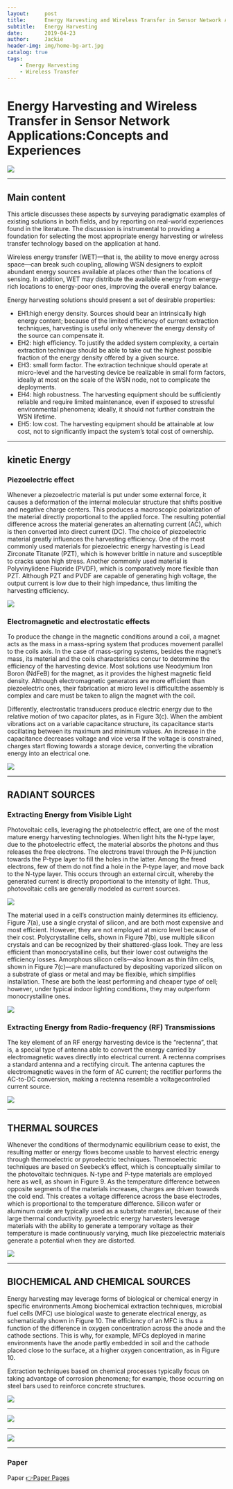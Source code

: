 ```yaml
---
layout:     post
title:      Energy Harvesting and Wireless Transfer in Sensor Network Applications:Concepts and Experiences
subtitle:   Energy Harvesting
date:       2019-04-23
author:     Jackie
header-img: img/home-bg-art.jpg
catalog: true
tags:
    - Energy Harvesting
    - Wireless Transfer
---
```


# Energy Harvesting and Wireless Transfer in Sensor Network Applications:Concepts and Experiences

![](https://raw.githubusercontent.com/a416485164/a416485164.github.io/master/img/harvest0.jpg)

***

## Main content

This article discusses these aspects by surveying paradigmatic examples of existing solutions in both fields, and by reporting on real-world experiences found in the literature. The discussion is instrumental to providing a foundation for selecting the most appropriate energy harvesting or wireless transfer technology based on the application at hand. 

Wireless energy transfer (WET)—that is, the ability to move energy across space—can break such coupling, allowing WSN designers to exploit abundant energy sources available at places other than the locations of sensing. In addition, WET may distribute the available energy from energy-rich locations to energy-poor ones, improving the overall energy balance. 


Energy harvesting solutions should present a set of desirable properties:

- EH1:high energy density. Sources should bear an intrinsically high energy content; because of the limited efficiency of current extraction techniques, harvesting is
useful only whenever the energy density of the source can compensate it.
- EH2: high efficiency. To justify the added system complexity, a certain extraction
technique should be able to take out the highest possible fraction of the energy
density offered by a given source.
- EH3: small form factor. The extraction technique should operate at micro-level
and the harvesting device be realizable in small form factors, ideally at most on the
scale of the WSN node, not to complicate the deployments.
- EH4: high robustness. The harvesting equipment should be sufficiently reliable
and require limited maintenance, even if exposed to stressful environmental phenomena; ideally, it should not further constrain the WSN lifetime.
- EH5: low cost. The harvesting equipment should be attainable at low cost, not to
significantly impact the system’s total cost of ownership.

***

## kinetic Energy

### Piezoelectric effect

Whenever a piezoelectric material is put under some external force, it causes a deformation of the internal molecular structure that shifts positive and negative charge centers. This produces a macroscopic polarization of the material directly proportional to the applied force. The resulting potential difference across the material generates an alternating current (AC), which is then converted into direct current (DC). The choice of piezoelectric material greatly influences the harvesting efficiency. One of the most commonly used materials for piezoelectric energy harvesting is Lead Zirconate Titanate (PZT), which is however brittle in nature and susceptible to cracks upon high stress. Another commonly used material is Polyvinylidene Fluoride (PVDF), which is comparatively more flexible than PZT. Although PZT and PVDF are capable of generating high voltage, the output current is low due to their high impedance, thus limiting the harvesting efficiency.

![](https://raw.githubusercontent.com/a416485164/a416485164.github.io/master/img/harvest1.jpg)

### Electromagnetic and electrostatic effects

To produce the change in the magnetic conditions around a coil, a magnet acts as the mass in a mass-spring system that produces movement parallel to the coils axis. In the case of mass-spring systems, besides the magnet’s mass, its material and the coils characteristics concur to determine the efficiency of the harvesting device.
Most solutions use Neodymium Iron Boron (NdFeB) for the magnet, as it provides the
highest magnetic field density. Although electromagnetic generators are more efficient than piezoelectric ones, their fabrication at micro level is difficult:the assembly is complex and care must be taken to align the magnet with the coil.

Differently, electrostatic transducers produce electric energy due to the relative motion of two capacitor plates, as in Figure 3(c). When the ambient vibrations act on
a variable capacitance structure, its capacitance starts oscillating between its maximum and minimum values. An increase in the capacitance decreases voltage and vice
versa If the voltage is constrained, charges start flowing towards a storage device,
converting the vibration energy into an electrical one.

![](https://raw.githubusercontent.com/a416485164/a416485164.github.io/master/img/harvest9.jpg)

***

## RADIANT SOURCES

### Extracting Energy from Visible Light

Photovoltaic cells, leveraging the photoelectric effect, are one of the most mature energy harvesting technologies. When light hits the N-type layer, due to the photoelectric effect, the material absorbs the photons and thus releases the free electrons. The electrons travel through the P-N junction towards the P-type layer to fill the holes in the latter. Among the freed electrons, few of them do not find a hole in the P-type layer, and move back to the N-type layer. This occurs through an external circuit, whereby the generated current is directly proportional to the intensity of light. Thus, photovoltaic cells are generally modeled as current sources.

![](https://raw.githubusercontent.com/a416485164/a416485164.github.io/master/img/harvest2.jpg)

The material used in a cell’s construction mainly determines its efficiency. Figure 7(a), use a single crystal of silicon, and are both most expensive and most efficient.
However, they are not employed at micro level because of their cost. Polycrystalline
cells, shown in Figure 7(b), use multiple silicon crystals and can be recognized by their shattered-glass look. They are less efficient than monocrystalline cells, but their lower cost outweighs the efficiency losses. Amorphous silicon cells—also known as thin film cells, shown in Figure 7(c)—are manufactured by depositing vaporized silicon on a substrate of glass or metal and may be flexible, which simplifies installation. These are both the least performing and cheaper type of cell; however, under typical indoor lighting conditions, they may outperform monocrystalline ones.

![](https://raw.githubusercontent.com/a416485164/a416485164.github.io/master/img/harvest3.jpg)

### Extracting Energy from Radio-frequency (RF) Transmissions

The key element of an RF energy harvesting device is the “rectenna”, that is, a special type of antenna able to convert the energy carried by electromagnetic waves directly into electrical current. A rectenna comprises a standard antenna and a rectifying circuit. The antenna captures the electromagnetic waves in the form of AC current; the rectifier performs the AC-to-DC conversion, making a rectenna resemble a voltagecontrolled current source.

![](https://raw.githubusercontent.com/a416485164/a416485164.github.io/master/img/harvest4.jpg)

***

## THERMAL SOURCES

Whenever the conditions of thermodynamic equilibrium cease to exist, the resulting matter or energy flows become usable to harvest electric energy through thermoelectric or pyroelectric techniques. Thermoelectric techniques are based on Seebeck’s effect, which is conceptually similar to the photovoltaic techniques. N-type and P-type materials are employed here as well, as shown in Figure 9. As the temperature difference between opposite segments of the materials increases, charges are driven towards the cold end. This creates a voltage difference across the base electrodes, which is proportional to the temperature difference. Silicon wafer or aluminum oxide are typically used as a substrate material, because of their large thermal conductivity. pyroelectric energy harvesters leverage materials with the ability to generate a temporary voltage as their temperature is made continuously varying, much like piezoelectric materials generate a potential when they are distorted.

![](https://raw.githubusercontent.com/a416485164/a416485164.github.io/master/img/harvest5.jpg)

***

## BIOCHEMICAL AND CHEMICAL SOURCES

Energy harvesting may leverage forms of biological or chemical energy in specific environments.Among biochemical extraction techniques, microbial fuel cells (MFC) use biological waste to generate electrical energy, as schematically shown in Figure 10. The efficiency of an MFC is thus a function of the difference in oxygen concentration
across the anode and the cathode sections. This is why, for example, MFCs deployed in
marine environments have the anode partly embedded in soil and the cathode placed
close to the surface, at a higher oxygen concentration, as in Figure 10. 

Extraction techniques based on chemical processes typically focus on taking advantage of corrosion phenomena; for example, those occurring on steel bars used to reinforce concrete structures.

![](https://raw.githubusercontent.com/a416485164/a416485164.github.io/master/img/harvest6.jpg)

***

![](https://raw.githubusercontent.com/a416485164/a416485164.github.io/master/img/harvest7.jpg)

***

![](https://raw.githubusercontent.com/a416485164/a416485164.github.io/master/img/harvest8.jpg)

***

### Paper

<p>Paper <a href="http://web.lums.edu.pk/~alizai/pubs/a24-bhatti.pdf">👉Paper Pages</a></p>




